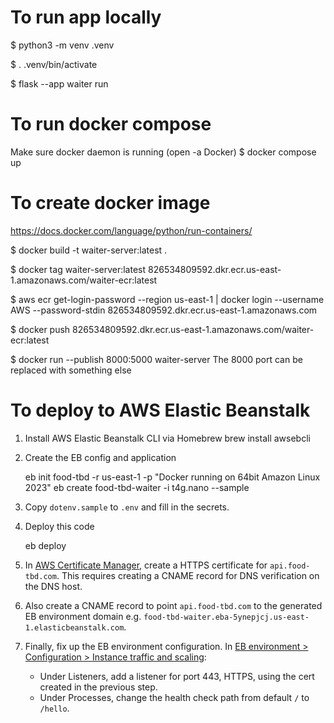 # To run app locally
$ python3 -m venv .venv

$ . .venv/bin/activate

$ flask --app waiter run

# To run docker compose
Make sure docker daemon is running (open -a Docker)
$ docker compose up

# To create docker image
https://docs.docker.com/language/python/run-containers/

$ docker build -t waiter-server:latest .

$ docker tag waiter-server:latest 826534809592.dkr.ecr.us-east-1.amazonaws.com/waiter-ecr:latest

$ aws ecr get-login-password --region us-east-1 | docker login --username AWS --password-stdin 826534809592.dkr.ecr.us-east-1.amazonaws.com

$ docker push 826534809592.dkr.ecr.us-east-1.amazonaws.com/waiter-ecr:latest

$ docker run --publish 8000:5000 waiter-server 
The 8000 port can be replaced with something else

# To deploy to AWS Elastic Beanstalk

1. Install AWS Elastic Beanstalk CLI via Homebrew
    brew install awsebcli

2. Create the EB config and application

    eb init food-tbd -r us-east-1 -p "Docker running on 64bit Amazon Linux 2023"
    eb create food-tbd-waiter -i t4g.nano --sample

3. Copy `dotenv.sample` to `.env` and fill in the secrets.

4. Deploy this code

    eb deploy

5. In [AWS Certificate Manager](https://us-east-1.console.aws.amazon.com/acm/home?region=us-east-1), create a HTTPS certificate for `api.food-tbd.com`.  This requires creating a CNAME record for DNS verification on the DNS host.

6. Also create a CNAME record to point `api.food-tbd.com` to the generated EB environment domain e.g. `food-tbd-waiter.eba-5ynepjcj.us-east-1.elasticbeanstalk.com`.

7. Finally, fix up the EB environment configuration. In [EB environment > Configuration > Instance traffic and scaling](https://us-east-1.console.aws.amazon.com/elasticbeanstalk/home?region=us-east-1#/environment/configuration/instance-traffic-scaling):

    * Under Listeners, add a listener for port 443, HTTPS, using the cert created in the previous step.
    * Under Processes, change the health check path from default `/` to `/hello`.
